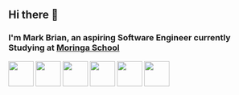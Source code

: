 ## Hi there 👋
### I'm Mark Brian, an aspiring Software Engineer currently Studying at <a href="https://moringaschool.com/">Moringa School</a>
<span>
<a href="https://www.oyier.co/" target="_blank"><img src="./pngs/website3d.png" height="50"/></a>
<a href="https://www.linkedin.com/in/boboyier/" target="_blank"><img src="./pngs/3dLinkedin.png" height="50"/></a>
<a href="https://oyier.hashnode.dev/" target="_blank"><img src="/pngs/hashnode.png" height="50"/></a>
<a href="mailto:boboyier92@gmail.com
" target="_blank"><img src="./pngs/email3d.png" height="50"/></a>
<a href="https://www.instagram.com/boboyier/" target="_blank"><img src="/pngs/3dInsta.png" height="50"/></a>
<a href="https://twitter.com/arraydotmap" target="_blank"><img src="./pngs/3dTwitter.png" height="50"/></a>
</span>


<!--
**Markbkiunga/Markbkiunga** is a ✨ _special_ ✨ repository because its `README.md` (this file) appears on your GitHub profile.

Here are some ideas to get you started:

- 🔭 I’m currently working on ...
- 🌱 I’m currently learning ...
- 👯 I’m looking to collaborate on ...
- 🤔 I’m looking for help with ...
- 💬 Ask me about ...
- 📫 How to reach me: ...
- 😄 Pronouns: ...
- ⚡ Fun fact: ...
-->
